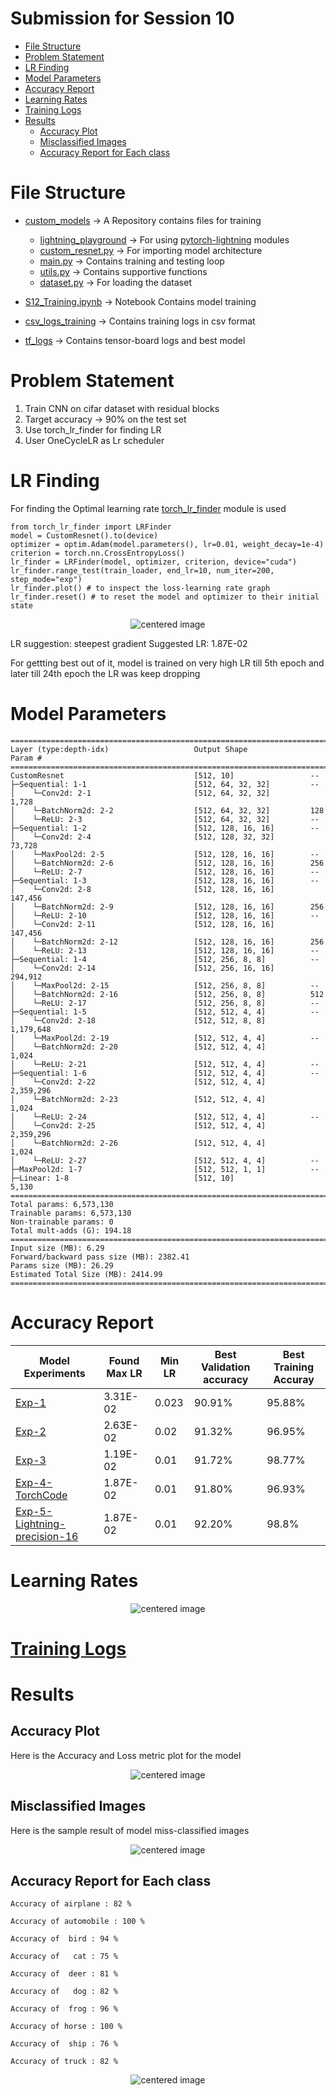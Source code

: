 # Submission for Session 10
- [File Structure](#File-Structure)
- [Problem Statement](#Problem-Statement)
- [LR Finding](#LR-Finding)
- [Model Parameters](#Model-Parameters)
- [Accuracy Report](#Accuracy-Report)
- [Learning Rates](#Learning-Rates)
- [Training Logs](#Training-Logs)
- [Results](#Results)
    * [Accuracy Plot](#Accuracy-Plot)
    * [Misclassified Images](#Misclassified-Images)
    * [Accuracy Report for Each class](#Accuracy-Report-for-Each-class )

# File Structure 
* [custom_models](https://github.com/deepanshudashora/custom_models) -> A Repository contains files for training
    * [lightning_playground](https://github.com/deepanshudashora/custom_models/tree/main/lightning_playground) -> For using [pytorch-lightning](https://www.pytorchlightning.ai/index.html) modules 
    * [custom_resnet.py](https://github.com/deepanshudashora/custom_models/blob/main/lightning_playground/modules/custom_resnet.py) -> For importing model architecture
    * [main.py](https://github.com/deepanshudashora/custom_models/blob/main/lightning_playground/main.py) -> Contains training and testing loop 
    * [utils.py](https://github.com/deepanshudashora/custom_models/blob/main/utils.py) -> Contains supportive functions
    * [dataset.py](https://github.com/deepanshudashora/custom_models/blob/main/dataset.py) -> For loading the dataset

* [S12_Training.ipynb](https://github.com/deepanshudashora/ERAV1/blob/master/session12/S12_Training.ipynb) -> Notebook Contains model training
* [csv_logs_training](https://github.com/deepanshudashora/ERAV1/tree/master/session12/csv_logs_training/) -> Contains training logs in csv format
* [tf_logs](https://github.com/deepanshudashora/ERAV1/tree/master/session12/tf_logs) -> Contains tensor-board logs and best model 
  
# Problem Statement
1. Train CNN on cifar dataset with residual blocks
2. Target accuracy -> 90% on the test set 
3. Use torch_lr_finder for finding LR
4. User OneCycleLR as Lr scheduler


# LR Finding 

For finding the Optimal learning rate [torch_lr_finder](https://github.com/davidtvs/pytorch-lr-finder) module is used

```
from torch_lr_finder import LRFinder
model = CustomResnet().to(device)
optimizer = optim.Adam(model.parameters(), lr=0.01, weight_decay=1e-4)
criterion = torch.nn.CrossEntropyLoss()
lr_finder = LRFinder(model, optimizer, criterion, device="cuda")
lr_finder.range_test(train_loader, end_lr=10, num_iter=200, step_mode="exp")
lr_finder.plot() # to inspect the loss-learning rate graph
lr_finder.reset() # to reset the model and optimizer to their initial state
```

<p align="center">
    <img src="images/lr_finder.png" alt="centered image" />
</p>


LR suggestion: steepest gradient
Suggested LR: 1.87E-02

For gettting best out of it, model is trained on very high LR till 5th epoch and later till 24th epoch the LR was keep dropping 

# Model Parameters

``````
==========================================================================================
Layer (type:depth-idx)                   Output Shape              Param #
==========================================================================================
CustomResnet                             [512, 10]                 --
├─Sequential: 1-1                        [512, 64, 32, 32]         --
│    └─Conv2d: 2-1                       [512, 64, 32, 32]         1,728
│    └─BatchNorm2d: 2-2                  [512, 64, 32, 32]         128
│    └─ReLU: 2-3                         [512, 64, 32, 32]         --
├─Sequential: 1-2                        [512, 128, 16, 16]        --
│    └─Conv2d: 2-4                       [512, 128, 32, 32]        73,728
│    └─MaxPool2d: 2-5                    [512, 128, 16, 16]        --
│    └─BatchNorm2d: 2-6                  [512, 128, 16, 16]        256
│    └─ReLU: 2-7                         [512, 128, 16, 16]        --
├─Sequential: 1-3                        [512, 128, 16, 16]        --
│    └─Conv2d: 2-8                       [512, 128, 16, 16]        147,456
│    └─BatchNorm2d: 2-9                  [512, 128, 16, 16]        256
│    └─ReLU: 2-10                        [512, 128, 16, 16]        --
│    └─Conv2d: 2-11                      [512, 128, 16, 16]        147,456
│    └─BatchNorm2d: 2-12                 [512, 128, 16, 16]        256
│    └─ReLU: 2-13                        [512, 128, 16, 16]        --
├─Sequential: 1-4                        [512, 256, 8, 8]          --
│    └─Conv2d: 2-14                      [512, 256, 16, 16]        294,912
│    └─MaxPool2d: 2-15                   [512, 256, 8, 8]          --
│    └─BatchNorm2d: 2-16                 [512, 256, 8, 8]          512
│    └─ReLU: 2-17                        [512, 256, 8, 8]          --
├─Sequential: 1-5                        [512, 512, 4, 4]          --
│    └─Conv2d: 2-18                      [512, 512, 8, 8]          1,179,648
│    └─MaxPool2d: 2-19                   [512, 512, 4, 4]          --
│    └─BatchNorm2d: 2-20                 [512, 512, 4, 4]          1,024
│    └─ReLU: 2-21                        [512, 512, 4, 4]          --
├─Sequential: 1-6                        [512, 512, 4, 4]          --
│    └─Conv2d: 2-22                      [512, 512, 4, 4]          2,359,296
│    └─BatchNorm2d: 2-23                 [512, 512, 4, 4]          1,024
│    └─ReLU: 2-24                        [512, 512, 4, 4]          --
│    └─Conv2d: 2-25                      [512, 512, 4, 4]          2,359,296
│    └─BatchNorm2d: 2-26                 [512, 512, 4, 4]          1,024
│    └─ReLU: 2-27                        [512, 512, 4, 4]          --
├─MaxPool2d: 1-7                         [512, 512, 1, 1]          --
├─Linear: 1-8                            [512, 10]                 5,130
==========================================================================================
Total params: 6,573,130
Trainable params: 6,573,130
Non-trainable params: 0
Total mult-adds (G): 194.18
==========================================================================================
Input size (MB): 6.29
Forward/backward pass size (MB): 2382.41
Params size (MB): 26.29
Estimated Total Size (MB): 2414.99
==========================================================================================
``````

# Accuracy Report

|Model Experiments|Found Max LR|Min LR|Best Validation accuracy| Best Training Accuray |
|--|--|--|--|--|
|[Exp-1](https://github.com/deepanshudashora/ERAV1/blob/master/session10/experiments/S10_95_90.ipynb)|3.31E-02|0.023|90.91%|95.88%|
|[Exp-2](https://github.com/deepanshudashora/ERAV1/blob/master/session10/experiments/S10_96_91.ipynb)|2.63E-02|0.02|91.32%|96.95%|
|[Exp-3](https://github.com/deepanshudashora/ERAV1/blob/master/session10/experiments/S10_98_91.ipynb)|1.19E-02|0.01|91.72%|98.77%|
|[Exp-4-TorchCode](https://github.com/deepanshudashora/ERAV1/blob/master/session10/S10.ipynb)|1.87E-02|0.01|91.80%|96.93%|
|[Exp-5-Lightning-precision-16](https://github.com/deepanshudashora/ERAV1/blob/master/session12/S12_Training.ipynb)|1.87E-02|0.01|92.20%|98.8%|

# Learning Rates

<p align="center">
    <img src="images/lr_jumps.png" alt="centered image" />
</p>

# [Training Logs](https://github.com/deepanshudashora/ERAV1/blob/master/session12/csv_logs_training/lightning_logs/version_0/metrics.csv)

# Results

## Accuracy Plot
Here is the Accuracy and Loss metric plot for the model 

<p align="center">
    <img src="images/accuracy_curve.png" alt="centered image" />
</p>


## Misclassified Images
Here is the sample result of model miss-classified images

<p align="center">
    <img src="images/missclassified.png" alt="centered image" />
</p>

## Accuracy Report for Each class   

    Accuracy of airplane : 82 %

    Accuracy of automobile : 100 %

    Accuracy of  bird : 94 %

    Accuracy of   cat : 75 %

    Accuracy of  deer : 81 %

    Accuracy of   dog : 82 %

    Accuracy of  frog : 96 %

    Accuracy of horse : 100 %

    Accuracy of  ship : 76 %

    Accuracy of truck : 82 %
        
<p align="center">
    <img src="images/accuracy_per_class.png" alt="centered image" />
</p>
